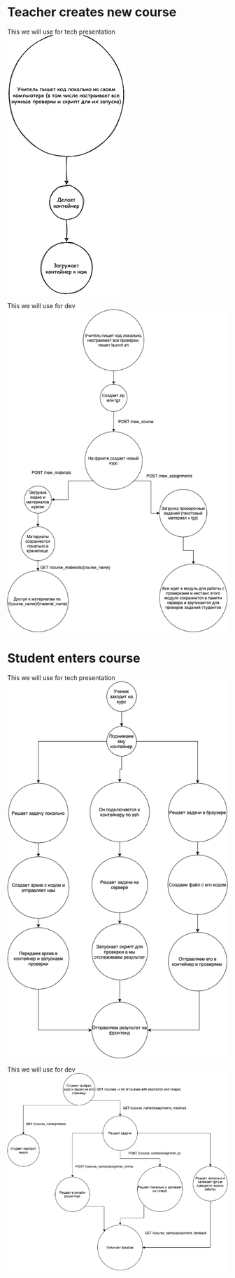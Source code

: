 # Teacher creates new course

This we will use for tech presentation
<br>
![teacher](./images/teacher_tech.png)

This we will use for dev
<br>
![teacher](./images/teacher_hack_actual.png)

# Student enters course

This we will use for tech presentation
<br>
![student](./images/student_tech.png)

This we will use for dev
<br>
![student](./images/student_hack_actual.png)

